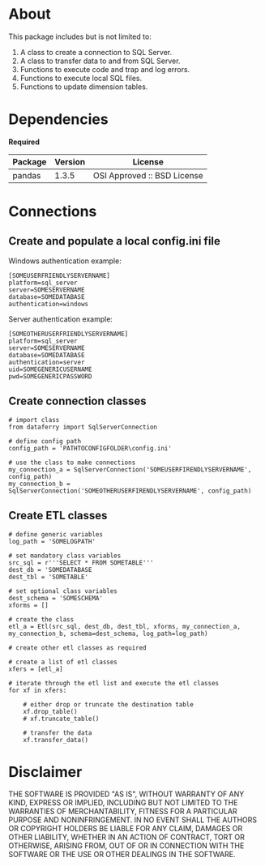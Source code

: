 <h1>About</h1>

This package includes but is not limited to:

1. A class to create a connection to SQL Server.
2. A class to transfer data to and from SQL Server.
3. Functions to execute code and trap and log errors.
4. Functions to execute local SQL files.
5. Functions to update dimension tables.

<h1>Dependencies</h1>

**Required**

| Package	| Version	| License						|
|---------------|---------------|-------------------------------------------------------|
| pandas	| 1.3.5		| OSI Approved :: BSD License				|

<h1>Connections</h>

<h2>Create and populate a local config.ini file</h2>

Windows authentication example:

    [SOMEUSERFRIENDLYSERVERNAME]
    platform=sql_server
    server=SOMESERVERNAME
    database=SOMEDATABASE
    authentication=windows
    
Server authentication example:

    [SOMEOTHERUSERFRIENDLYSERVERNAME]
    platform=sql_server
    server=SOMESERVERNAME
    database=SOMEDATABASE
    authentication=server
    uid=SOMEGENERICUSERNAME
    pwd=SOMEGENERICPASSWORD
    
<h2>Create connection classes</h2>

    # import class
    from dataferry import SqlServerConnection
    
    # define config path
    config_path = 'PATHTOCONFIGFOLDER\config.ini'
    
    # use the class to make connections
    my_connection_a = SqlServerConnection('SOMEUSERFIRENDLYSERVERNAME', config_path)
    my_connection_b = SqlServerConnection('SOMEOTHERUSERFIRENDLYSERVERNAME', config_path)
    
<h2>Create ETL classes</h2>
    
    # define generic variables
    log_path = 'SOMELOGPATH'
    
    # set mandatory class variables
    src_sql = r'''SELECT * FROM SOMETABLE'''
    dest_db = 'SOMEDATABASE
    dest_tbl = 'SOMETABLE'
    
    # set optional class variables
    dest_schema = 'SOMESCHEMA'
    xforms = []
    
    # create the class
    etl_a = Etl(src_sql, dest_db, dest_tbl, xforms, my_connection_a, my_connection_b, schema=dest_schema, log_path=log_path)
    
    # create other etl classes as required
    
    # create a list of etl classes
    xfers = [etl_a]
    
    # iterate through the etl list and execute the etl classes
    for xf in xfers:
        
        # either drop or truncate the destination table
        xf.drop_table()
        # xf.truncate_table()
        
        # transfer the data
        xf.transfer_data()

<h1>Disclaimer</h1>

THE SOFTWARE IS PROVIDED "AS IS", WITHOUT WARRANTY OF ANY KIND, EXPRESS OR
IMPLIED, INCLUDING BUT NOT LIMITED TO THE WARRANTIES OF MERCHANTABILITY,
FITNESS FOR A PARTICULAR PURPOSE AND NONINFRINGEMENT. IN NO EVENT SHALL THE
AUTHORS OR COPYRIGHT HOLDERS BE LIABLE FOR ANY CLAIM, DAMAGES OR OTHER
LIABILITY, WHETHER IN AN ACTION OF CONTRACT, TORT OR OTHERWISE, ARISING FROM,
OUT OF OR IN CONNECTION WITH THE SOFTWARE OR THE USE OR OTHER DEALINGS IN THE
SOFTWARE.